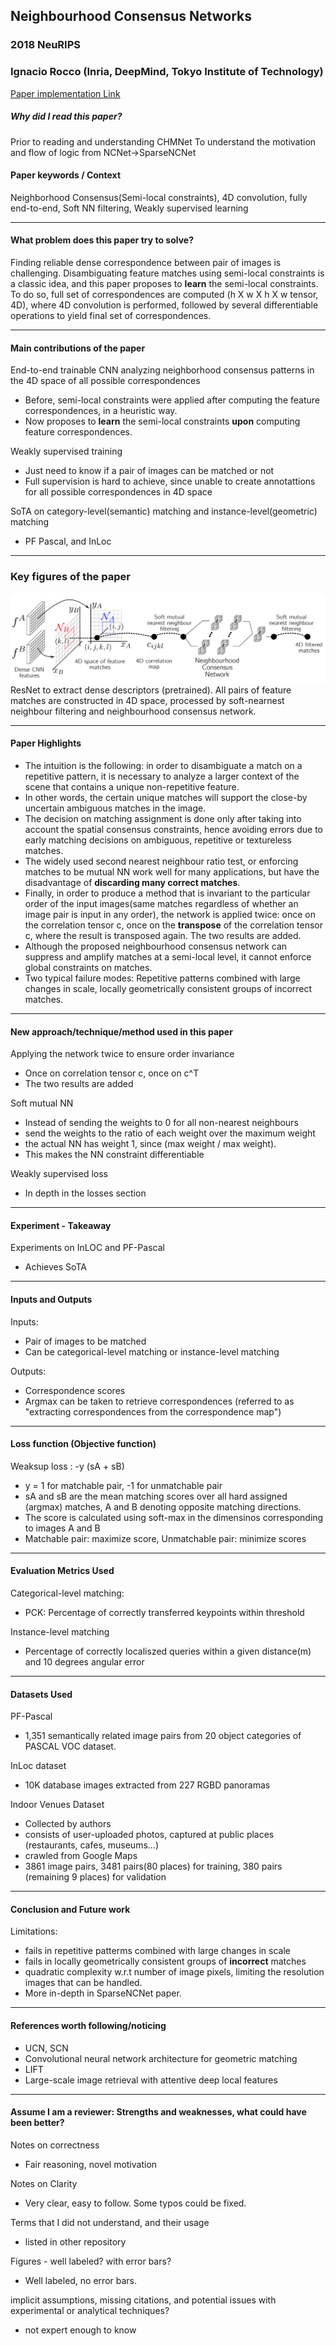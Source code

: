 ## Neighbourhood Consensus Networks
### 2018 NeuRIPS
### Ignacio Rocco (Inria, DeepMind, Tokyo Institute of Technology)
[Paper implementation Link](https://github.com/ignacio-rocco/ncnet)

##### Why did I read this paper?
Prior to reading and understanding CHMNet
To understand the motivation and flow of logic from NCNet->SparseNCNet

#### Paper keywords / Context
Neighborhood Consensus(Semi-local constraints), 4D convolution, fully end-to-end, Soft NN filtering, Weakly supervised learning

***

#### What problem does this paper try to solve?
Finding reliable dense correspondence between pair of images is challenging. Disambiguating feature matches using semi-local constraints is a classic idea, and this paper proposes to **learn** the semi-local constraints. To do so, full set of correspondences are computed (h X w X h X w tensor, 4D), where 4D convolution is performed, followed by several differentiable operations to yield final set of correspondences. 

***

#### Main contributions of the paper
End-to-end trainable CNN analyzing neighborhood consensus patterns in the 4D space of all possible correspondences
* Before, semi-local constraints were applied after computing the feature correspondences, in a heuristic way. 
* Now proposes to **learn** the semi-local constraints **upon** computing feature correspondences.

Weakly supervised training
* Just need to know if a pair of images can be matched or not
* Full supervision is hard to achieve, since unable to create annotattions for all possible correspondences in 4D space

SoTA on category-level(semantic) matching and instance-level(geometric) matching
* PF Pascal, and InLoc

***

### Key figures of the paper
![Outline of the proposed method](../assets/5/5_1.png)
ResNet to extract dense descriptors (pretrained). All pairs of feature matches are constructed in 4D space, processed by soft-nearnest neighbour filtering and neighbourhood consensus network.


***

#### Paper Highlights
* The intuition is the following: in order to disambiguate a match on a repetitive pattern, it is necessary to analyze a larger context of the scene that contains a unique non-repetitive feature. 
* In other words, the certain unique matches will support the close-by uncertain ambiguous matches in the image.
* The decision on matching assignment is done only after taking into account the spatial consensus constraints, hence avoiding errors due to early matching decisions on ambiguous, repetitive or textureless matches.
* The widely used second nearest neighbour ratio test, or enforcing matches to be mutual NN work well for many applications, but have the disadvantage of **discarding many correct matches**.
* Finally, in order to produce a method that is invariant to the particular order of the input images(same matches regardless of whether an image pair is input in any order), the network is applied twice: once on the correlation tensor c, once on the **transpose** of the correlation tensor c, where the result is transposed again. The two results are added.
* Although the proposed neighbourhood consensus network can suppress and amplify matches at a semi-local level, it cannot enforce global constraints on matches.
* Two typical failure modes: Repetitive patterns combined with large changes in scale, locally geometrically consistent groups of incorrect matches.
***

#### New approach/technique/method used in this paper 
Applying the network twice to ensure order invariance
* Once on correlation tensor c, once on c^T
* The two results are added

Soft mutual NN
* Instead of sending the weights to 0 for all non-nearest neighbours
* send the weights to the ratio of each weight over the maximum weight
* the actual NN has weight 1, since (max weight / max weight).
* This makes the NN constraint differentiable

Weakly supervised loss
* In depth in the losses section

***

#### Experiment - Takeaway
Experiments on InLOC and PF-Pascal
* Achieves SoTA

***

#### Inputs and Outputs 
Inputs:
* Pair of images to be matched
* Can be categorical-level matching or instance-level matching 

Outputs:
* Correspondence scores
* Argmax can be taken to retrieve correspondences (referred to as "extracting correspondences from the correspondence map")

***

#### Loss function (Objective function)
Weaksup loss : -y (sA + sB)
* y = 1 for matchable pair, -1 for unmatchable pair
* sA and sB are the mean matching scores over all hard assigned (argmax) matches, A and B denoting opposite matching directions.
* The score is calculated using soft-max in the dimensinos corresponding to images A and B
* Matchable pair: maximize score, Unmatchable pair: minimize scores

***

#### Evaluation Metrics Used
Categorical-level matching:
* PCK: Percentage of correctly transferred keypoints within threshold 

Instance-level matching
* Percentage of correctly localiszed queries within a given distance(m) and 10 degrees angular error
***

#### Datasets Used
PF-Pascal
* 1,351 semantically related image pairs from 20 object categories of PASCAL VOC dataset.

InLoc dataset
* 10K database images extracted from 227 RGBD panoramas

Indoor Venues Dataset
* Collected by authors
* consists of user-uploaded photos, captured at public places (restaurants, cafes, museums...)
* crawled from Google Maps
* 3861 image pairs, 3481 pairs(80 places) for training, 380 pairs (remaining 9 places) for validation

***

#### Conclusion and Future work
Limitations:
* fails in repetitive patterms combined with large changes in scale
* fails in locally geometrically consistent groups of **incorrect** matches
* quadratic complexity w.r.t number of image pixels, limiting the resolution images that can be handled.
* More in-depth in SparseNCNet paper.

***

#### References worth following/noticing
* UCN, SCN 
* Convolutional neural network architecture for geometric matching
* LIFT
* Large-scale image retrieval with attentive deep local features

***

#### Assume I am a reviewer: Strengths and weaknesses, what could have been better?
Notes on correctness
* Fair reasoning, novel motivation

Notes on Clarity
* Very clear, easy to follow. Some typos could be fixed.

Terms that I did not understand, and their usage
* listed in other repository

Figures - well labeled? with error bars?
* Well labeled, no error bars.

implicit assumptions, missing citations, and potential issues with experimental or analytical techniques?
* not expert enough to know